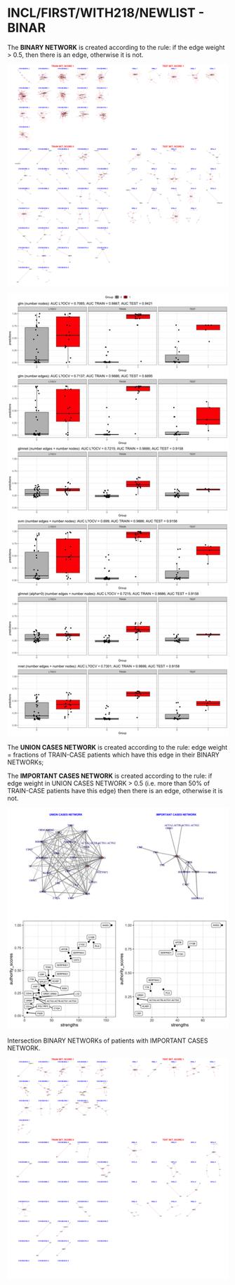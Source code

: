 # INCL/FIRST/WITH218/NEWLIST - BINAR

The **BINARY NETWORK** is created according to the rule: if the edge weight > 0.5, then there is an edge, otherwise it is not.

![Image](InclDNI_First_NEWEST_patients_networks_BINAR.png)

![Image](InclDNI_First_NEWEST_nodes_and_edges_binar.png)

The **UNION CASES NETWORK** is created according to the rule: edge weight = fractions of TRAIN-CASE patients which have this edge in their BINARY NETWORKs;

The **IMPORTANT CASES NETWORK** is created according to the rule: if edge weight in UNION CASES NETWORK > 0.5 (i.e. more than 50% of TRAIN-CASE patients have this edge) then there is an edge, otherwise it is not.

![Image](InclDNI_First_NEWEST_SUM_CASES.png)

Intersection BINARY NETWORKs of patients with IMPORTANT CASES NETWORK.

![Image](InclDNI_First_NEWEST_patients_networks_BINAR_FILTERED.png)
